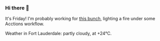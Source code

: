 ### Hi there :wave:

It's Friday! I'm probably working for [this bunch](https://github.com/kohofinancial), lighting a fire under some Acctions workflow.

Weather in Fort Lauderdale: partly cloudy, at +24°C.
